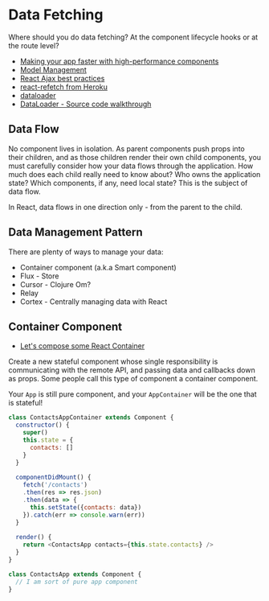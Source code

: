 # Data Fetching

Where should you do data fetching? At the component lifecycle hooks or at the route level?

* [Making your app faster with high-performance components](https://www.youtube.com/watch?v=KYzlpRvWZ6c&t=1351)
* [Model Management](https://github.com/facebook/react/wiki/Complementary-Tools#model-management)
* [React Ajax best practices](http://andrewhfarmer.com/react-ajax-best-practices/)
* [react-refetch from Heroku](https://github.com/heroku/react-refetch)
* [dataloader](https://github.com/facebook/dataloader)
* [DataLoader - Source code walkthrough](https://youtu.be/OQTnXNCDywA)

## Data Flow

No component lives in isolation. As parent components push props into their children, and as those children render their own child components, you must carefully consider how your data flows through the application. How much does each child really need to know about? Who owns the application state? Which components, if any, need local state? This is the subject of data flow.

In React, data flows in one direction only - from the parent to the child.

## Data Management Pattern

There are plenty of ways to manage your data:

* Container component (a.k.a Smart component)
* Flux - Store
* Cursor - Clojure Om?
* Relay
* Cortex - Centrally managing data with React

## Container Component

* [Let's compose some React Container](https://voice.kadira.io/let-s-compose-some-react-containers-3b91b6d9b7c8#.jd42cjjbj)

Create a new stateful component whose single responsibility is communicating with the remote API, and passing data and callbacks down as props. Some people call this type of component a container component.

Your `App` is still pure component, and your `AppContainer` will be the one that is stateful!

```js
class ContactsAppContainer extends Component {
  constructor() {
    super()
    this.state = {
      contacts: []
    }
  }
  
  componentDidMount() {
    fetch('/contacts')
    .then(res => res.json)
    .then(data => {
      this.setState({contacts: data})
    }).catch(err => console.warn(err))
  }
  
  render() {
    return <ContactsApp contacts={this.state.contacts} />
  }
}

class ContactsApp extends Component {
  // I am sort of pure app component
}
```